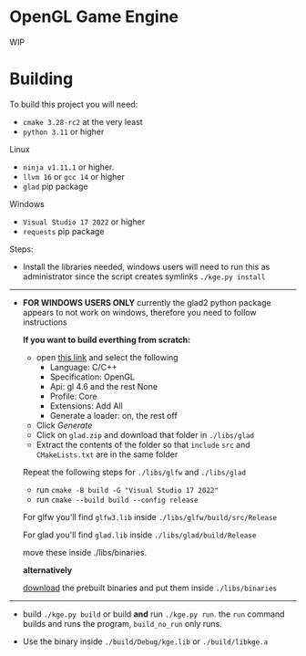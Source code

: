 ﻿# OpenGL Game Engine

WIP

# Building

To build this project you will need:

- `cmake 3.28-rc2` at the very least
- `python 3.11` or higher

Linux

- `ninja v1.11.1` or higher.
- `llvm 16` or `gcc 14` or higher
- `glad` pip package

Windows

- `Visual Studio 17 2022` or higher
- `requests` pip package

Steps:

- Install the libraries needed, windows users will need to run this as administrator since the script creates symlinks `./kge.py install`

---

- **FOR WINDOWS USERS ONLY** currently the glad2 python package appears to not work on windows, therefore you need to follow instructions

	**If you want to build everthing from scratch:**

	- open [this link](https://glad.dav1d.de/) and select the following
		- Language: C/C++
		- Specification: OpenGL
		- Api: gl 4.6 and the rest None
		- Profile: Core 
		- Extensions: Add All
		- Generate a loader: on, the rest off
	- Click *Generate*
	- Click on `glad.zip` and download that folder in `./libs/glad`
	- Extract the contents of the folder so that `include` `src` and `CMakeLists.txt` are in the same folder

	Repeat the following steps for `./libs/glfw` and `./libs/glad`

	- run `cmake -B build -G "Visual Studio 17 2022"`
	- run `cmake --build build --config release`

	For glfw you'll find `glfw3.lib` inside `./libs/glfw/build/src/Release`

	For glad you'll find `glad.lib` inside `./libs/glad/build/Release`

	move these inside ./libs/binaries.

	**alternatively**

	[download](https://files.catbox.moe/twf44g.zip) the prebuilt binaries and put them inside `./libs/binaries`

---

- build `./kge.py build` or build **and** run `./kge.py run`. the `run` command builds and runs the program, `build_no_run` only runs.

- Use the binary inside `./build/Debug/kge.lib` or `./build/libkge.a`
